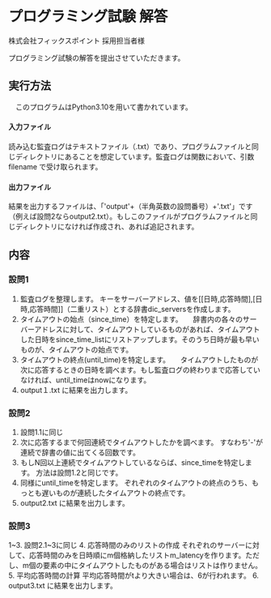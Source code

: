# プログラミング試験 解答

株式会社フィックスポイント 採用担当者様

プログラミング試験の解答を提出させていただきます。

## 実行方法
　このプログラムはPython3.10を用いて書かれています。
 #### 入力ファイル
 読み込む監査ログはテキストファイル（.txt）であり、プログラムファイルと同じディレクトリにあることを想定しています。監査ログは関数において、引数 filename で受け取られます。
 #### 出力ファイル
 結果を出力するファイルは、「'output'+（半角英数の設問番号）+'.txt'」です（例えば設問2ならoutput2.txt）。もしこのファイルがプログラムファイルと同じディレクトリになければ作成され、あれば追記されます。

## 内容
### 設問1
1. 監査ログを整理します。  キーをサーバーアドレス、値を[[日時,応答時間],[日時,応答時間]]（二重リスト）とする辞書dic_serversを作成します。
2. タイムアウトの始点（since_time）を特定します。　　辞書内の各々のサーバーアドレスに対して、タイムアウトしているものがあれば、タイムアウトした日時をsince_time_listにリストアップします。そのうち日時が最も早いものが、タイムアウトの始点です。
3. タイムアウトの終点(until_time)を特定します。　　タイムアウトしたものが次に応答するときの日時を調べます。もし監査ログの終わりまで応答していなければ、until_timeはnowになります。
4. output１.txt に結果を出力します。

### 設問2
1. 設問1.1に同じ
2. 次に応答するまで何回連続でタイムアウトしたかを調べます。  すなわち'-'が連続で辞書の値に出てくる回数です。
3. もしN回以上連続でタイムアウトしているならば、since_timeを特定します。  方法は設問1.2と同じです。
4. 同様にuntil_timeを特定します。  ぞれぞれのタイムアウトの終点のうち、もっとも遅いものが連続したタイムアウトの終点です。
5. output2.txt に結果を出力します。

### 設問3
1~3. 設問2.1~3に同じ
4. 応答時間のみのリストの作成  それぞれのサーバーに対して、応答時間のみを日時順にm個格納したリストm_latencyを作ります。ただし、m個の要素の中にタイムアウトしたものがある場合はリストは作りません。
5. 平均応答時間の計算  平均応答時間がtより大きい場合は、6が行われます。
6. output3.txt に結果を出力します。
